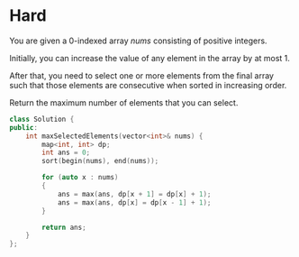# Hard

You are given a 0-indexed array $nums$ consisting of positive integers.

Initially, you can increase the value of any element in the array by at most $1$.

After that, you need to select one or more elements from the final array such that those elements are consecutive when sorted in increasing order.

Return the maximum number of elements that you can select.

```cpp
class Solution {
public:
    int maxSelectedElements(vector<int>& nums) {
        map<int, int> dp;
        int ans = 0;
        sort(begin(nums), end(nums));

        for (auto x : nums)
        {
            ans = max(ans, dp[x + 1] = dp[x] + 1);
            ans = max(ans, dp[x] = dp[x - 1] + 1);
        }

        return ans;
    }
};
```
